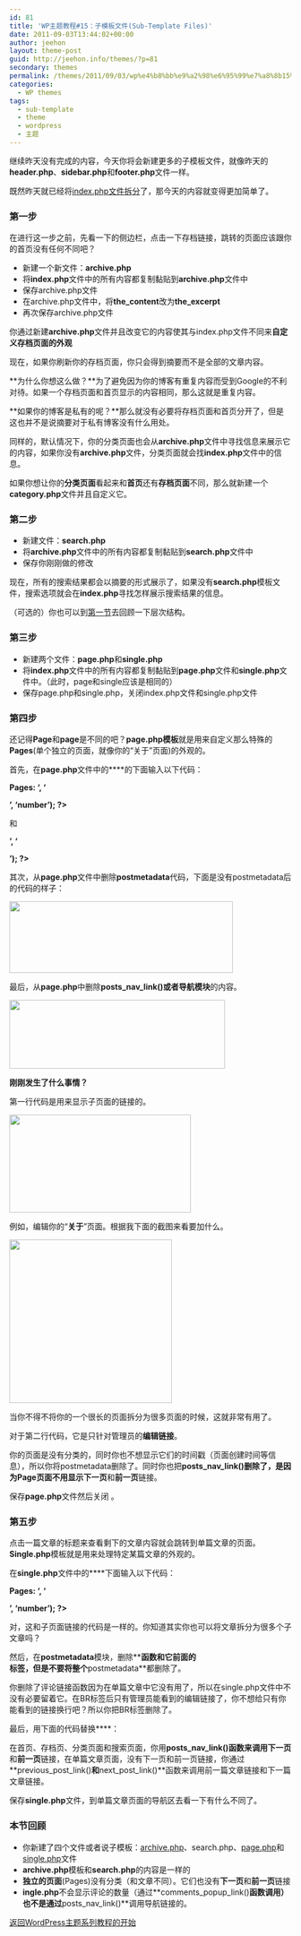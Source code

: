 ```yaml
---
id: 81
title: 'WP主题教程#15：子模板文件(Sub-Template Files)'
date: 2011-09-03T13:44:02+00:00
author: jeehon
layout: theme-post
guid: http://jeehon.info/themes/?p=81
secondary: themes
permalink: /themes/2011/09/03/wp%e4%b8%bb%e9%a2%98%e6%95%99%e7%a8%8b15%ef%bc%9a%e5%ad%90%e6%a8%a1%e6%9d%bf%e6%96%87%e4%bb%b6sub-template-files/
categories:
  - WP themes
tags:
  - sub-template
  - theme
  - wordpress
  - 主题
---
```

继续昨天没有完成的内容，今天你将会新建更多的子模板文件，就像昨天的**header.php**、**sidebar.php**和**footer.php**文件一样。

既然昨天就已经将[index.php文件拆分](http://jeehon.info/log/2011/08/27/wp%E4%B8%BB%E9%A2%98%E6%95%99%E7%A8%8B14%EF%BC%9A%E9%A1%B5%E8%84%9A%E5%92%8C%E6%8B%86%E5%88%86index-php%E6%96%87%E4%BB%B6footer-and-dividing-index/)了，那今天的内容就变得更加简单了。

### 第一步

在进行这一步之前，先看一下的侧边栏，点击一下存档链接，跳转的页面应该跟你的首页没有任何不同吧？

  * 新建一个新文件：**archive.php**
  * 将**index.php**文件中的所有内容都复制黏贴到**archive.php**文件中
  * 保存archive.php文件
  * 在archive.php文件中，将**the_content**改为**the_excerpt**
  * 再次保存archive.php文件

你通过新建**archive.php**文件并且改变它的内容使其与index.php文件不同来**自定义存档页面的外观**

现在，如果你刷新你的存档页面，你只会得到摘要而不是全部的文章内容。

**为什么你想这么做？**为了避免因为你的博客有重复内容而受到Google的不利对待。如果一个存档页面和首页显示的内容相同，那么这就是重复内容。

**如果你的博客是私有的呢？**那么就没有必要将存档页面和首页分开了，但是这也并不是说摘要对于私有博客没有什么用处。

同样的，默认情况下，你的分类页面也会从**archive.php**文件中寻找信息来展示它的内容，如果你没有**archive.php**文件，分类页面就会找**index.php**文件中的信息。

如果你想让你的**分类页面**看起来和**首页**还有**存档页面**不同，那么就新建一个**category.php**文件并且自定义它。

### 第二步

  * 新建文件：**search.php**
  * 将**archive.php**文件中的所有内容都复制黏贴到**search.php**文件中
  * 保存你刚刚做的修改

现在，所有的搜索结果都会以摘要的形式展示了，如果没有**search.php**模板文件，搜索选项就会在**index.php**寻找怎样展示搜索结果的信息。

（可选的）你也可以到[第一节](http://jeehon.info/log/2011/08/05/wp%E4%B8%BB%E9%A2%98%E6%95%99%E7%A8%8B1%EF%BC%9A%E5%BC%95%E8%A8%80/)去回顾一下层次结构。

### 第三步

  * 新建两个文件：**page.php**和**single.php**
  * 将**index.php**文件中的所有内容都复制黏贴到**page.php**文件和**single.php**文件中。（此时，page和single应该是相同的）
  * 保存page.php和single.php，关闭index.php文件和single.php文件

### 第四步

还记得**Page**和**page**是不同的吧？**page.php模板**就是用来自定义那么特殊的**Pages**(单个独立的页面，就像你的“关于”页面)的外观的。

首先，在**page.php**文件中的**<?php the_content(); ?>**的下面输入以下代码：
  
**<?php link_pages(‘<p><strong>Pages:</strong> ‘, ‘</p>’, ‘number’); ?>**
  
和
  
**<?php edit\_post\_link(‘Edit’, ‘<p>’, ‘</p>’); ?>**

其次，从**page.php**文件中删除**postmetadata**代码，下面是没有postmetadata后的代码的样子：
  
[<img src="http://jeehon.info/log/files/2011/08/page-php.gif" alt="" title="page-php" width="399" height="128" class="aligncenter size-full wp-image-915" />](http://jeehon.info/log/files/2011/08/page-php.gif)
  
最后，从**page.php**中删除**posts\_nav\_link()**或者**导航模块**的内容。
  
[<img src="http://jeehon.info/log/files/2011/08/remove-navigation.gif" alt="" title="remove-navigation" width="385" height="123" class="aligncenter size-full wp-image-916" />](http://jeehon.info/log/files/2011/08/remove-navigation.gif)

**刚刚发生了什么事情？**

第一行代码是用来显示子页面的链接的。
  
[<img src="http://jeehon.info/log/files/2011/08/nextpage1.gif" alt="" title="nextpage1" width="324" height="175" class="aligncenter size-full wp-image-917" />](http://jeehon.info/log/files/2011/08/nextpage1.gif)
  
例如，编辑你的“**关于**”页面。根据我下面的截图来看要加什么。
  
[<img src="http://jeehon.info/log/files/2011/08/add-nextpage.gif" alt="" title="add-nextpage" width="290" height="292" class="aligncenter size-full wp-image-918" />](http://jeehon.info/log/files/2011/08/add-nextpage.gif)
  
当你不得不将你的一个很长的页面拆分为很多页面的时候，这就非常有用了。

对于第二行代码，它是只针对管理员的**编辑链接**。

你的页面是没有分类的，同时你也不想显示它们的时间戳（页面创建时间等信息），所以你将postmetadata删除了。同时你也把**posts\_nav\_link()**删除了，是因为Page页面不用显示**下一页**和**前一页**链接。

保存**page.php**文件然后关闭 。

### 第五步

点击一篇文章的标题来查看剩下的文章内容就会跳转到单篇文章的页面。**Single.php**模板就是用来处理特定某篇文章的外观的。

在**single.php**文件中的**<?php the_content() ?>**下面输入以下代码：
  
**<?php link_pages(‘<p><strong>Pages:</strong> ‘, ‘</p>’, ‘number’); ?>**

对，这和子页面链接的代码是一样的。你知道其实你也可以将文章拆分为很多个子文章吗？

然后，在**postmetadata**模块，删除**<?php comments\_popup\_link(); ?>**函数和它前面的**<br />**标签，但是不要将整个**postmetadata**都删除了。

你删除了评论链接函数因为在单篇文章中它没有用了，所以在single.php文件中不没有必要留着它。在BR标签后只有管理员能看到的编辑链接了，你不想给只有你能看到的链接换行吧？所以你把BR标签删除了。

最后，用下面的代码替换**<?php posts\_nav\_link(); ?>**：
  
**<?php previous\_post\_link(‘&laquo; %link’) ?> <?php next\_post\_link(‘ %link &raquo;’) ?>**

在首页、存档页、分类页面和搜索页面，你用**posts\_nav\_link()**函数来调用**下一页**和**前一页**链接，在单篇文章页面，没有下一页和前一页链接，你通过**previous\_post\_link()**和**next\_post\_link()**函数来调用前一篇文章链接和下一篇文章链接。

保存**single.php**文件，到单篇文章页面的导航区去看一下有什么不同了。

### 本节回顾

  * 你新建了四个文件或者说子模板：[archive.php](http://jeehon.info/samples/archive-lesson-15.txt)、search.php、[page.php](http://jeehon.info/samples/page-lesson-15.txt)和[single.php](http://jeehon.info/samples/single-lesson-15.txt)文件
  * **archive.php**模板和**search.php**的内容是一样的
  * **独立的页面**(Pages)没有分类（和文章不同）。它们也没有**下一页**和**前一页**链接
  * **ingle.php**不会显示评论的数量（通过**comments\_popup\_link()**函数调用）也不是通过**posts\_nav\_link()**调用导航链接的。

[返回WordPress主题系列教程的开始](http://jeehon.info/themes/)